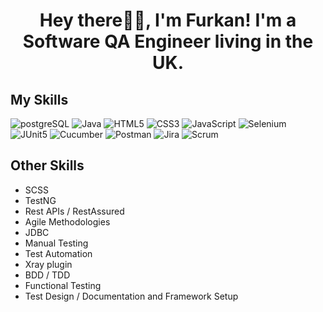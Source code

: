 <h1 align="center">
  Hey there👋🏻, I'm Furkan! I'm a Software QA Engineer living in the UK.
</h1>

<h2>My Skills</h2>

![postgreSQL](https://img.shields.io/badge/PostgreSQL-4169E1.svg?style=for-the-badge&logo=PostgreSQL&logoColor=white) ![Java](https://img.shields.io/badge/java-%23ED8B00.svg?style=for-the-badge&logo=openjdk&logoColor=white) ![HTML5](https://img.shields.io/badge/html5-%23E34F26.svg?style=for-the-badge&logo=html5&logoColor=white) ![CSS3](https://img.shields.io/badge/css3-%231572B6.svg?style=for-the-badge&logo=css3&logoColor=white) ![JavaScript](https://img.shields.io/badge/JavaScript-F7DF1E.svg?style=for-the-badge&logo=JavaScript&logoColor=black) ![Selenium](https://img.shields.io/badge/Selenium-43B02A.svg?style=for-the-badge&logo=Selenium&logoColor=white) ![JUnit5](https://img.shields.io/badge/JUnit5-25A162.svg?style=for-the-badge&logo=JUnit5&logoColor=white) ![Cucumber](https://img.shields.io/badge/Cucumber-23D96C.svg?style=for-the-badge&logo=Cucumber&logoColor=white) ![Postman](https://img.shields.io/badge/Postman-FF6C37.svg?style=for-the-badge&logo=Postman&logoColor=white) ![Jira](https://img.shields.io/badge/Jira-0052CC.svg?style=for-the-badge&logo=Jira&logoColor=white) ![Scrum](https://img.shields.io/badge/Scrum%20Alliance-009FDA.svg?style=for-the-badge&logo=Scrum-Alliance&logoColor=white)

<h2>Other Skills</h2>

- SCSS
- TestNG
- Rest APIs / RestAssured
- Agile Methodologies
- JDBC
- Manual Testing
- Test Automation
- Xray plugin
- BDD / TDD
- Functional Testing
- Test Design / Documentation and Framework Setup

